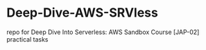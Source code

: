 # Deep-Dive-AWS-SRVless
repo for Deep Dive Into Serverless: AWS Sandbox Course [JAP-02] practical tasks
